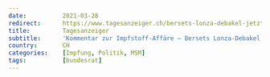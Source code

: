 ```yaml
---
date:          2021-03-28
redirect:      https://www.tagesanzeiger.ch/bersets-lonza-debakel-jetzt-braucht-es-volle-aufklaerung-451814842685
title:         Tagesanzeiger
subtitle:      'Kommentar zur Impfstoff-Affäre – Bersets Lonza-Debakel: Jetzt braucht es volle Aufklärung'
country:       CH
categories:    [Impfung, Politik, MSM]
tags:          [bundesrat]
---
```

